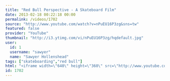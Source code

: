 ```yaml
---
title: "Red Bull Perspective - A Skateboard Film"
date: 2013-02-18 00:22:18 00:00
permalink: /videos/1702
source: "http://www.youtube.com/watch?v=nPuEU16P3zg&sns=tw"
featured: false
provider: "YouTube"
thumbnail: "http://i3.ytimg.com/vi/nPuEU16P3zg/hqdefault.jpg"
user:
  id: 1
  username: "sawyer"
  name: "Sawyer Hollenshead"
tags: ["skateboarding","red bull"]
html: "<iframe width=\"640\" height=\"360\" src=\"http://www.youtube.com/embed/nPuEU16P3zg?wmode=transparent&feature=oembed\" frameborder=\"0\" allowfullscreen></iframe>"
id: 1702
---
```


